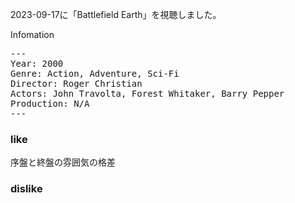 2023-09-17に「Battlefield Earth」を視聴しました。

Infomation

<pre>
---
Year: 2000
Genre: Action, Adventure, Sci-Fi
Director: Roger Christian
Actors: John Travolta, Forest Whitaker, Barry Pepper
Production: N/A
---
</pre>

### like

序盤と終盤の雰囲気の格差

### dislike
